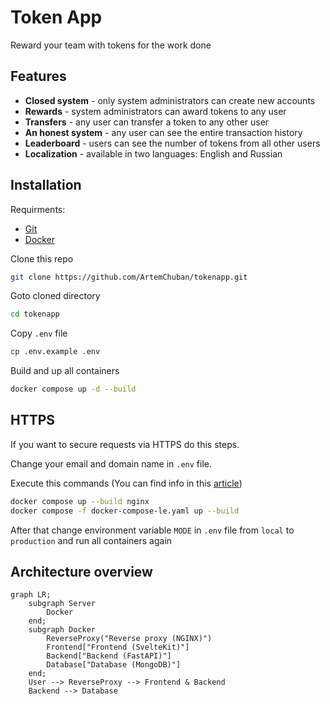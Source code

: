 # Token App

Reward your team with tokens for the work done

## Features

- **Closed system** - only system administrators can create new accounts
- **Rewards** - system administrators can award tokens to any user
- **Transfers** - any user can transfer a token to any other user
- **An honest system** - any user can see the entire transaction history
- **Leaderboard** - users can see the number of tokens from all other users
- **Localization** - available in two languages: English and Russian

## Installation

Requirments:

- [Git](https://git-scm.com/)
- [Docker](https://www.docker.com/)

Clone this repo

```bash
git clone https://github.com/ArtemChuban/tokenapp.git
```

Goto cloned directory

```bash
cd tokenapp
```

Copy `.env` file

```bash
cp .env.example .env
```

Build and up all containers

```bash
docker compose up -d --build
```

## HTTPS

If you want to secure requests via HTTPS do this steps.

Change your email and domain name in `.env` file.

Execute this commands (You can find info in this [article](https://leangaurav.medium.com/simplest-https-setup-nginx-reverse-proxy-letsencrypt-ssl-certificate-aws-cloud-docker-4b74569b3c61))

```bash
docker compose up --build nginx
docker compose -f docker-compose-le.yaml up --build
```

After that change environment variable `MODE` in `.env` file from `local` to `production` and run all containers again

## Architecture overview

```mermaid
graph LR;
	subgraph Server
		Docker
	end;
	subgraph Docker
		ReverseProxy("Reverse proxy (NGINX)")
		Frontend["Frontend (SvelteKit)"]
		Backend["Backend (FastAPI)"]
		Database["Database (MongoDB)"]
	end;
	User --> ReverseProxy --> Frontend & Backend
	Backend --> Database
```

